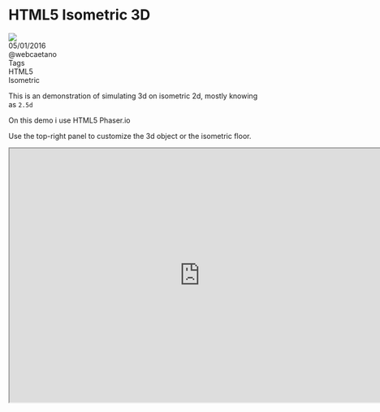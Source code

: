 # HTML5 Isometric 3D

<div class="post-cover"><img src="images/portfolio/isoPhaserCover.png"></div>

<div class="post-header">
	<div class="date"><i class="fa fa-calendar"></i> 05/01/2016</div>
	<div class="author"><i class="fa fa-user"></i> @webcaetano</div>
	<div class="tags"><i class="fa fa-tag"></i><span class="tags-head">Tags</span> 
		<div class="tag">HTML5</div>
		<div class="tag">Isometric</div>
	</div>
</div>

This is an demonstration of simulating 3d on isometric 2d, mostly knowing as `2.5d`

On this demo i use HTML5 Phaser.io 

Use the top-right panel to customize the 3d object or the isometric floor.

<iframe src="http://phaseriso.surge.sh" width="750" height="500" scrolling="no"></iframe>

